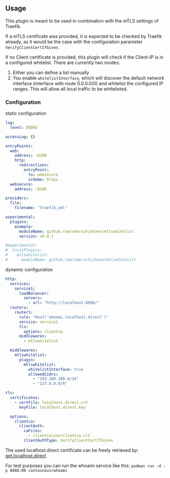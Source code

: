 
## Usage

This plugin is meant to be used in combination with the mTLS settings of Traefik.

If a mTLS certificate was provided, it is expected to be checked by Traefik already, as it would be the case with the configuration parameter `VerifyClientCertIfGiven`.

If no Client certificate is provided, this plugin will check if the Client-IP is in a configured whitelist. There are currently two modes:

1. Either you can define a list manually
2. You enable `whitelistInterface`, which will discover the default network interface (interface with route 0.0.0.0/0) and whitelist the configured IP ranges. This will allow all local traffic to be whitelisted.

### Configuration

static configuration

```yaml
log:
  level: DEBUG

accessLog: {}

entryPoints:
  web:
    address: :8180
    http:
      redirections:
        entryPoint:
          to: websecure
          scheme: https
  websecure:
    address: :8140

providers:
  file:
    filename: "traefik.yml"

experimental:
  plugins:
    example:
      moduleName: github.com/smerschjohann/mtlswhitelist
      version: v0.0.1

#experimental:
#  localPlugins:
#    mtlswhitelist:
#      moduleName: github.com/smerschjohann/mtlswhitelist
```

dynamic configuration

```yaml
http:
  services:
    service1:
      loadBalancer:
        servers:
          - url: "http://localhost:8888/"
  routers:
    router1:
      rule: "Host(`whoami.localhost.direct`)"
      service: service1
      tls:
        options: clientca
      middlewares:
        - mtlswhitelist

  middlewares:
    mtlswhitelist:
      plugin:
        mtlswhitelist:
          whitelistInterface: true
          allowedCidrs:
            - "192.168.100.0/24"
            - "127.0.0.0/8"

tls:
  certificates:
    - certFile: localhost.direct.crt
      keyFile: localhost.direct.key

  options:
    clientca:
      clientAuth:
        caFiles:
          - clientca/yourclientca.crt
        clientAuthType: VerifyClientCertIfGiven
```

The used localhost.direct certificate can be freely retrieved by: [get.localhost.direct](https://get.localhost.direct)


For test purposes you can run the whoami service like this: `podman run -d -p 8888:80 containous/whoami`